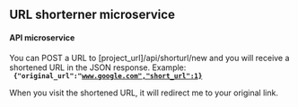 ## URL shorterner microservice

#### API microservice  
You can POST a URL to [project_url]/api/shorturl/new and you will receive a shortened URL in the JSON response. 
Example:    
<code> __{"original_url":"www.google.com","short_url":1}__  </code>

When you visit the shortened URL, it will redirect me to your original link.
